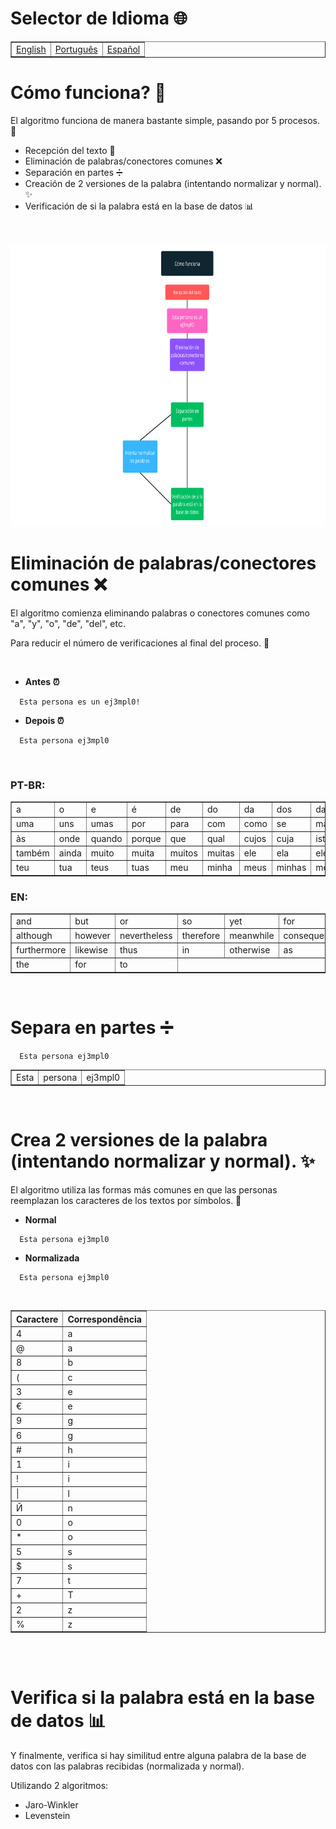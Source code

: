 # Selector de Idioma 🌐

<table border=1>
  <tr>
    <td><a href="https://github.com/JaymeFernandes/Detector_Ofensas/blob/main/Algorithm/README.md">English</a></td>
    <td><a href="https://github.com/JaymeFernandes/Detector_Ofensas/blob/main/Algorithm/README_pt.md">Português</a></td>
    <td><a href="https://github.com/JaymeFernandes/Detector_Ofensas/blob/main/Algorithm/README_es.md">Español</a></td>
  </tr>
</table>

# Cómo funciona? 🧠

El algoritmo funciona de manera bastante simple, pasando por 5 procesos. 🔄

- Recepción del texto 📄
- Eliminación de palabras/conectores comunes ❌
- Separación en partes ➗
- Creación de 2 versiones de la palabra (intentando normalizar y normal). ✨
- Verificación de si la palabra está en la base de datos 📊

<br/>
<br/>

<img src="img/1.ES.webp" height=450px>

<br/>

# Eliminación de palabras/conectores comunes ❌

El algoritmo comienza eliminando palabras o conectores comunes como "a", "y", "o", "de", "del", etc.

Para reducir el número de verificaciones al final del proceso. 🚀

<br/>

- **Antes ⏰**
```
  Esta persona es un ej3mpl0!
```

- **Depois ⏰**
```
  Esta persona ej3mpl0
```

<br/>

### PT-BR:
<table border="1">
  <tr>
    <td>a</td>
    <td>o</td>
    <td>e</td>
    <td>é</td>
    <td>de</td>
    <td>do</td>
    <td>da</td>
    <td>dos</td>
    <td>das</td>
    <td>em</td>
    <td>na</td>
    <td>no</td>
    <td>nos</td>
    <td>nas</td>
    <td>um</td>
  </tr>
  <tr>
    <td>uma</td>
    <td>uns</td>
    <td>umas</td>
    <td>por</td>
    <td>para</td>
    <td>com</td>
    <td>como</td>
    <td>se</td>
    <td>mas</td>
    <td>mais</td>
    <td>menos</td>
    <td>ou</td>
    <td>ao</td>
    <td>aos</td>
    <td>à</td>
  </tr>
  <tr>
    <td>às</td>
    <td>onde</td>
    <td>quando</td>
    <td>porque</td>
    <td>que</td>
    <td>qual</td>
    <td>cujos</td>
    <td>cuja</td>
    <td>isto</td>
    <td>isso</td>
    <td>aquilo</td>
    <td>mesmo</td>
    <td>mesma</td>
    <td>mesmos</td>
    <td>mesmas</td>
  </tr>
  <tr>
    <td>também</td>
    <td>ainda</td>
    <td>muito</td>
    <td>muita</td>
    <td>muitos</td>
    <td>muitas</td>
    <td>ele</td>
    <td>ela</td>
    <td>eles</td>
    <td>elas</td>
    <td>você</td>
    <td>nós</td>
    <td>vossos</td>
    <td>vosso</td>
    <td>vos</td>
  </tr>
  <tr>
    <td>teu</td>
    <td>tua</td>
    <td>teus</td>
    <td>tuas</td>
    <td>meu</td>
    <td>minha</td>
    <td>meus</td>
    <td>minhas</td>
    <td>meus</td>
    <td>minhas</td>
    <td>seu</td>
    <td>sua</td>
    <td>suas</td>
  </tr>
</table>

### EN:
<table border="1">
  <tr>
    <td>and</td>
    <td>but</td>
    <td>or</td>
    <td>so</td>
    <td>yet</td>
    <td>for</td>
    <td>nor</td>
  </tr>
  <tr>
    <td>although</td>
    <td>however</td>
    <td>nevertheless</td>
    <td>therefore</td>
    <td>meanwhile</td>
    <td>consequently</td>
    <td>moreover</td>
  </tr>
  <tr>
    <td>furthermore</td>
    <td>likewise</td>
    <td>thus</td>
    <td>in</td>
    <td>otherwise</td>
    <td>as</td>
    <td>however</td>
  </tr>
  <tr>
    <td>the</td>
    <td>for</td>
    <td>to</td>
  </tr>
</table>

<br/>

# Separa en partes ➗

```
  Esta persona ej3mpl0
```

<table border="1">
  <tr>
    <td>Esta</td>
    <td>persona</td>
    <td>ej3mpl0</td>
  </tr>
</table>

<br/>

# Crea 2 versiones de la palabra (intentando normalizar y normal). ✨

El algoritmo utiliza las formas más comunes en que las personas reemplazan los caracteres de los textos por símbolos. 🔎

- **Normal**
```
  Esta persona ej3mpl0
```

- **Normalizada**
```
  Esta persona ej3mpl0
```

<br/>
<table border="1">
  <tr>
    <th>Caractere</th>
    <th>Correspondência</th>
  </tr>
  <tr>
    <td>4</td>
    <td>a</td>
  </tr>
  <tr>
    <td>@</td>
    <td>a</td>
  </tr>
  <tr>
    <td>8</td>
    <td>b</td>
  </tr>
  <tr>
    <td>(</td>
    <td>c</td>
  </tr>
  <tr>
    <td>3</td>
    <td>e</td>
  </tr>
  <tr>
    <td>€</td>
    <td>e</td>
  </tr>
  <tr>
    <td>9</td>
    <td>g</td>
  </tr>
  <tr>
    <td>6</td>
    <td>g</td>
  </tr>
  <tr>
    <td>#</td>
    <td>h</td>
  </tr>
  <tr>
    <td>1</td>
    <td>i</td>
  </tr>
  <tr>
    <td>!</td>
    <td>i</td>
  </tr>
  <tr>
    <td>|</td>
    <td>l</td>
  </tr>
  <tr>
    <td>Й</td>
    <td>n</td>
  </tr>
  <tr>
    <td>0</td>
    <td>o</td>
  </tr>
  <tr>
    <td>*</td>
    <td>o</td>
  </tr>
  <tr>
    <td>5</td>
    <td>s</td>
  </tr>
  <tr>
    <td>$</td>
    <td>s</td>
  </tr>
  <tr>
    <td>7</td>
    <td>t</td>
  </tr>
  <tr>
    <td>+</td>
    <td>T</td>
  </tr>
  <tr>
    <td>2</td>
    <td>z</td>
  </tr>
  <tr>
    <td>%</td>
    <td>z</td>
  </tr>
</table>

<br/>
<br/>

# Verifica si la palabra está en la base de datos 📊

Y finalmente, verifica si hay similitud entre alguna palabra de la base de datos con las palabras recibidas (normalizada y normal).

Utilizando 2 algoritmos:

-  Jaro-Winkler
-  Levenstein